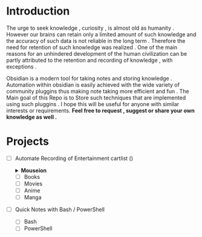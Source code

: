 # Introduction
<p>
The urge to seek knowledge , curiosity , is almost old as humanity . However our brains can retain only a limited amount of such knowledge and the accuracy of such data is not reliable in the long term . Therefore the need for retention of such knowledge was realized . One of the main reasons for an unhindered development of the human civilization can be partly attributed to the retention and recording of knowledge , with exceptions . 
</p>
<p>
Obsidian is a modern tool for taking notes and storing knowledge . Automation within obsidian is easily achieved with the wide variety of community pluggins thus making note taking more efficient and fun . The Main goal of this Repo is to Store such techniques that are implemented using such pluggins . I hope this will be useful for anyone with similar interests or requirements. <b> Feel free to request , suggest or share your own knowledge as well .</b> 
</p> 

# Projects
- [ ] Automate Recording of Entertainment cartlist ()
    <details>
    <summary><b>Mouseion</b></summary>
    The name originates from the goddesses of arts, "shrine of the Muses" . The folowing name was given to largest greek library .  
    </details>

    
    - [ ] Books
    - [ ] Movies
    - [ ] Anime
    - [ ] Manga
- [ ] Quick Notes with Bash / PowerShell
    - [ ] Bash
    - [ ] PowerShell